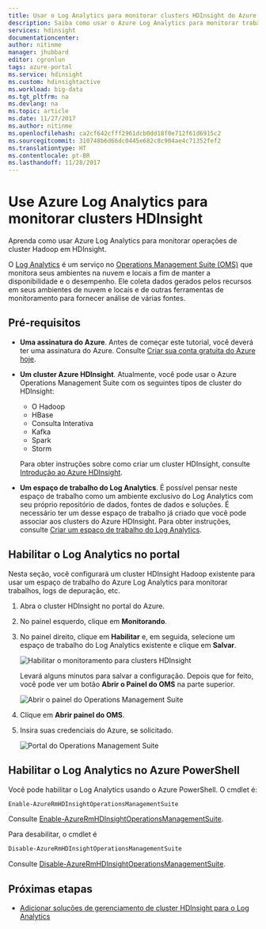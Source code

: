 ```yaml
---
title: Usar o Log Analytics para monitorar clusters HDInsight do Azure | Microsoft Docs
description: Saiba como usar o Azure Log Analytics para monitorar trabalhos sendo executados em um cluster HDInsight.
services: hdinsight
documentationcenter: 
author: nitinme
manager: jhubbard
editor: cgronlun
tags: azure-portal
ms.service: hdinsight
ms.custom: hdinsightactive
ms.workload: big-data
ms.tgt_pltfrm: na
ms.devlang: na
ms.topic: article
ms.date: 11/27/2017
ms.author: nitinme
ms.openlocfilehash: ca2cf642cfff2961dcb0dd18f0e712f61d6915c2
ms.sourcegitcommit: 310748b6d66dc0445e682c8c904ae4c71352fef2
ms.translationtype: HT
ms.contentlocale: pt-BR
ms.lasthandoff: 11/28/2017
---
```

# <a name="use-azure-log-analytics-to-monitor-hdinsight-clusters"></a>Use Azure Log Analytics para monitorar clusters HDInsight

Aprenda como usar Azure Log Analytics para monitorar operações de cluster Hadoop em HDInsight.

O [Log Analytics](../log-analytics/log-analytics-overview.md) é um serviço no [Operations Management Suite (OMS)](../operations-management-suite/operations-management-suite-overview.md) que monitora seus ambientes na nuvem e locais a fim de manter a disponibilidade e o desempenho. Ele coleta dados gerados pelos recursos em seus ambientes de nuvem e locais e de outras ferramentas de monitoramento para fornecer análise de várias fontes. 

## <a name="prerequisites"></a>Pré-requisitos

* **Uma assinatura do Azure**. Antes de começar este tutorial, você deverá ter uma assinatura do Azure. Consulte [Criar sua conta gratuita do Azure hoje](https://azure.microsoft.com/free).

* **Um cluster Azure HDInsight**. Atualmente, você pode usar o Azure Operations Management Suite com os seguintes tipos de cluster do HDInsight:

    * O Hadoop
    * HBase
    * Consulta Interativa
    * Kafka
    * Spark
    * Storm

    Para obter instruções sobre como criar um cluster HDInsight, consulte [Introdução ao Azure HDInsight](hadoop/apache-hadoop-linux-tutorial-get-started.md).

* **Um espaço de trabalho do Log Analytics**. É possível pensar neste espaço de trabalho como um ambiente exclusivo do Log Analytics com seu próprio repositório de dados, fontes de dados e soluções. É necessário ter um desse espaço de trabalho já criado que você pode associar aos clusters do Azure HDInsight. Para obter instruções, consulte [Criar um espaço de trabalho do Log Analytics](../log-analytics/log-analytics-quick-collect-azurevm.md#create-a-workspace).

## <a name="enable-log-analytics-by-using-the-portal"></a>Habilitar o Log Analytics no portal

Nesta seção, você configurará um cluster HDInsight Hadoop existente para usar um espaço de trabalho do Azure Log Analytics para monitorar trabalhos, logs de depuração, etc.

1. Abra o cluster HDInsight no portal do Azure.
2. No painel esquerdo, clique em **Monitorando**.
3. No painel direito, clique em **Habilitar** e, em seguida, selecione um espaço de trabalho do Log Analytics existente e clique em **Salvar**.

    ![Habilitar o monitoramento para clusters HDInsight](./media/hdinsight-hadoop-oms-log-analytics-tutorial/hdinsight-enable-monitoring.png "Habilitar o monitoramento para clusters HDInsight")

    Levará alguns minutos para salvar a configuração.  Depois que for feito, você pode ver um botão **Abrir o Painel do OMS** na parte superior. 

    ![Abrir o painel do Operations Management Suite](./media/hdinsight-hadoop-oms-log-analytics-tutorial/hdinsight-enable-monitoring-open-workspace.png "Abrir painel do OMS")

5. Clique em **Abrir painel do OMS**.
6. Insira suas credenciais do Azure, se solicitado.

    ![Portal do Operations Management Suite](./media/hdinsight-hadoop-oms-log-analytics-tutorial/hdinsight-enable-monitoring-oms-portal.png "Portal do Operations Management Suite")

## <a name="enable-log-analytics-by-using-azure-powershell"></a>Habilitar o Log Analytics no Azure PowerShell

Você pode habilitar o Log Analytics usando o Azure PowerShell. O cmdlet é:

```powershell
Enable-AzureRmHDInsightOperationsManagementSuite
```

Consulte [Enable-AzureRmHDInsightOperationsManagementSuite](https://docs.microsoft.com/powershell/module/azurerm.hdinsight/Enable-AzureRmHDInsightOperationsManagementSuite?view=azurermps-5.0.0).

Para desabilitar, o cmdlet é 

```powershell
Disable-AzureRmHDInsightOperationsManagementSuite
```

Consulte [Disable-AzureRmHDInsightOperationsManagementSuite](https://docs.microsoft.com/powershell/module/azurerm.hdinsight/disable-azurermhdinsightoperationsmanagementsuite?view=azurermps-5.0.0).


## <a name="next-steps"></a>Próximas etapas
* [Adicionar soluções de gerenciamento de cluster HDInsight para o Log Analytics](hdinsight-hadoop-oms-log-analytics-management-solutions.md)
